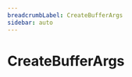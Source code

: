```yaml
---
breadcrumbLabel: CreateBufferArgs
sidebar: auto
---
```


# CreateBufferArgs

<ProxySummary/>

<ApiDocs/>
